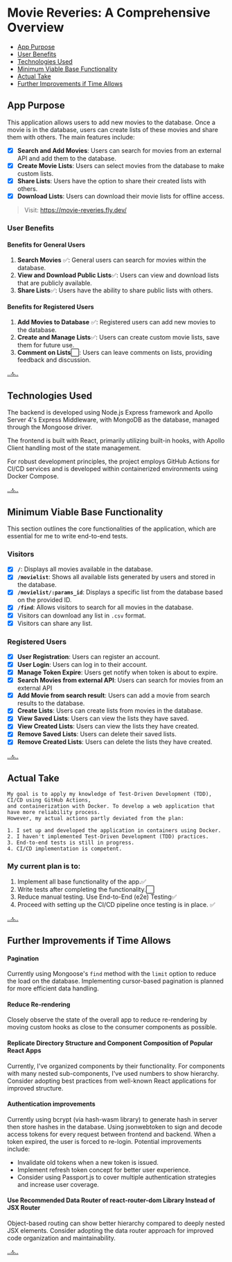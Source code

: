 # Movie Reveries: A Comprehensive Overview
 - [App Purpose](#app-purpose) 
 - [User Benefits](#user-benefits) 
 - [Technologies Used](#technologies-used) 
 - [Minimum Viable Base Functionality](#minimum-viable-base-functionality) 
 - [Actual Take](#actual-take) 
 - [Further Improvements if Time Allows](#further-improvements-if-time-allows) 



## App Purpose

This application allows users to add new movies to the database. Once a movie is in the database, users can create lists of these movies and share them with others. The main features include:

- [x] **Search and Add Movies**: Users can search for movies from an external API and add them to the database.
- [x] **Create Movie Lists**: Users can select movies from the database to make custom lists.
- [x] **Share Lists**: Users have the option to share their created lists with others.
- [x] **Download Lists**: Users can download their movie lists for offline access.

> Visit: https://movie-reveries.fly.dev/

### User Benefits

#### Benefits for General Users

1. **Search Movies** ✅: General users can search for movies within the database.
2. **View and Download Public Lists**✅: Users can view and download lists that are publicly available.
3. **Share Lists**✅: Users have the ability to share public lists with others.

#### Benefits for Registered Users

 1. **Add Movies to Database** ✅: Registered users can add new movies to the database.
 2. **Create and Manage Lists**✅: Users can create custom movie lists, save them for future use.
 3. **Comment on Lists**⬜️: Users can leave comments on lists, providing feedback and discussion.

[..🔝..](#movie-reveries-a-comprehensive-overview)

## Technologies Used

The backend is developed using Node.js Express framework and Apollo Server 4's Express Middleware, with MongoDB as the database, managed through the Mongoose driver.

The frontend is built with React, primarily utilizing built-in hooks, with Apollo Client handling most of the state management.

For robust development principles, the project employs GitHub Actions for CI/CD services and is developed within containerized environments using Docker Compose.

[..🔝..](#movie-reveries-a-comprehensive-overview)


## Minimum Viable Base Functionality
This section outlines the core functionalities of the application, which are essential for me to write end-to-end tests.

### Visitors

- [x] **`/`**: Displays all movies available in the database.
- [x] **`/movielist`**: Shows all available lists generated by users and stored in the database.
- [x] **`/movielist/:params_id`**: Displays a specific list from the database based on the provided ID.
- [x] **`/find`**: Allows visitors to search for all movies in the database.
- [x] Visitors can download any list in `.csv` format.
- [x] Visitors can share any list.

### Registered Users

- [x] **User Registration**: Users can register an account.
- [x] **User Login**:        Users can log in to their account.
- [x] **Manage Token Expire**: Users get notify when token is about to expire.
- [x] **Search Movies from external API**: Users can search for movies from an external API
- [x] **Add Movie from search result**: Users can add a movie from search results to the database.
- [x] **Create Lists**: Users can create lists from movies in the database.
- [x] **View Saved Lists**:  Users can view the lists they have saved.
- [x] **View Created Lists**: Users can view the lists they have created.
- [x] **Remove Saved Lists**: Users can delete their saved lists.
- [x] **Remove Created Lists**: Users can delete the lists they have created.

[..🔝..](#movie-reveries-a-comprehensive-overview)
## Actual Take
```
My goal is to apply my knowledge of Test-Driven Development (TDD), CI/CD using GitHub Actions,
and containerization with Docker. To develop a web application that have more reliability process.
However, my actual actions partly deviated from the plan:

1. I set up and developed the application in containers using Docker.
2. I haven't implemented Test-Driven Development (TDD) practices.
3. End-to-end tests is still in progress.
4. CI/CD implementation is competent.
```

###  My current plan is to:
1. Implement all base functionality of the app.✅
2. Write tests after completing the functionality.⬜️
3. Reduce manual testing. Use End-to-End (e2e) Testing✅
4. Proceed with setting up the CI/CD pipeline once testing is in place. ✅


[..🔝..](#movie-reveries-a-comprehensive-overview)
## Further Improvements if Time Allows

#### Pagination

Currently using Mongoose's `find` method with the `limit` option to reduce the load on the database. Implementing cursor-based pagination is planned for more efficient data handling.

#### Reduce Re-rendering

Closely observe the state of the overall app to reduce re-rendering by moving custom hooks as close to the consumer components as possible.


#### Replicate Directory Structure and Component Composition of Popular React Apps

Currently, I've organized components by their functionality. For components with many nested sub-components, I've used numbers to show hierarchy.
Consider adopting best practices from well-known React applications for improved structure.


#### Authentication improvements

Currently using bcrypt (via hash-wasm library) to generate hash in server then store hashes in the database.
Using jsonwebtoken to sign and decode access tokens for every request between frontend and backend. When a token expired, the user is forced to re-login. Potential improvements include:
  - Invalidate old tokens when a new token is issued.
  - Implement refresh token concept for better user experience.
  - Consider using Passport.js to cover multiple authentication strategies and increase user coverage.


####  Use Recommended Data Router of react-router-dom Library Instead of JSX Router
Object-based routing can show better hierarchy compared to deeply nested JSX elements.
Consider adopting the data router approach for improved code organization and maintainability.

[..🔝..](#movie-reveries-a-comprehensive-overview)
